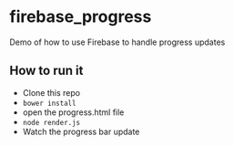 firebase_progress
=================

Demo of how to use Firebase to handle progress updates


How to run it
-------------
- Clone this repo
- `bower install`
- open the progress.html file
- `node render.js`
- Watch the progress bar update